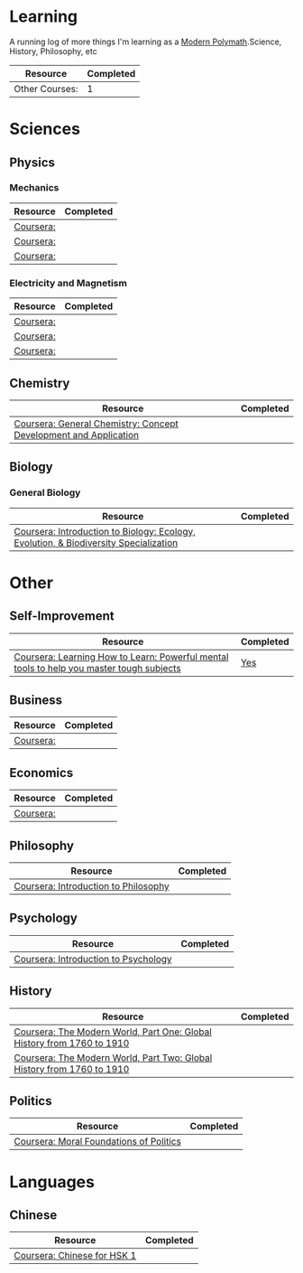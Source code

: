 # Learning

A running log of more things I'm learning as a [Modern Polymath](https://medium.com/accelerated-intelligence/modern-polymath-81f882ce52db).Science, History, Philosophy, etc

|Resource|Completed|
|---|---|
|Other Courses: |1|

# Sciences
## Physics
### Mechanics
|Resource|Completed|
|---|---|
|[Coursera: ]()| |
|[Coursera: ]()| |
|[Coursera: ]()| |
### Electricity and Magnetism
|Resource|Completed|
|---|---|
|[Coursera: ]()| |
|[Coursera: ]()| |
|[Coursera: ]()| |

## Chemistry
|Resource|Completed|
|---|---|
|[Coursera: General Chemistry: Concept Development and Application](https://www.coursera.org/learn/general-chemistry)| |

## Biology
### General Biology
|Resource|Completed|
|---|---|
|[Coursera: Introduction to Biology: Ecology, Evolution, & Biodiversity Specialization](https://www.coursera.org/specializations/introduction-to-biology)| |
# Other 

## Self-Improvement
|Resource|Completed|
|---|---|
|[Coursera: Learning How to Learn: Powerful mental tools to help you master tough subjects](https://www.coursera.org/learn/learning-how-to-learn)|[Yes](https://coursera.org/share/c37615c59e6721fac0eeb6fcdcc2b663)|

## Business
|Resource|Completed|
|---|---|
|[Coursera: ]()| |

## Economics
|Resource|Completed|
|---|---|
|[Coursera: ]()| |

## Philosophy
|Resource|Completed|
|---|---|
|[Coursera: Introduction to Philosophy](https://www.coursera.org/learn/philosophy)| |

## Psychology
|Resource|Completed|
|---|---|
|[Coursera: Introduction to Psychology](https://www.coursera.org/learn/introduction-psychology)| |

## History
|Resource|Completed|
|---|---|
|[Coursera: The Modern World, Part One: Global History from 1760 to 1910](https://www.coursera.org/learn/modern-world)| |
|[Coursera: The Modern World, Part Two: Global History from 1760 to 1910](https://www.coursera.org/learn/modern-world-2)| |

## Politics
|Resource|Completed|
|---|---|
|[Coursera: Moral Foundations of Politics](https://www.coursera.org/learn/moral-politics)| |

# Languages
## Chinese
|Resource|Completed|
|---|---|
|[Coursera: Chinese for HSK 1](https://www.coursera.org/learn/hsk-1/home/welcome)| |
